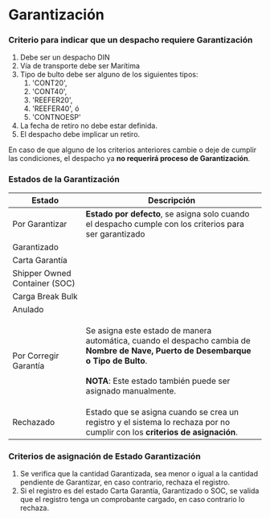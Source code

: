 # Garantización

### Criterio para indicar que un despacho requiere Garantización

1. Debe ser un despacho DIN
2. Vía de transporte debe ser Marítima
3. Tipo de bulto debe ser alguno de los siguientes tipos:
   1. &#x20;'CONT20',&#x20;
   2. 'CONT40',&#x20;
   3. 'REEFER20',&#x20;
   4. 'REEFER40', ó
   5. 'CONTNOESP'
4. La fecha de retiro no debe estar definida.
5. El despacho debe implicar un retiro.

En caso de que alguno de los criterios anteriores cambie o deje de cumplir las condiciones, el despacho ya **no requerirá proceso de Garantización**.

### Estados de la Garantización

| Estado                        | Descripción                                                                                                                                                                                                                                |
| ----------------------------- | ------------------------------------------------------------------------------------------------------------------------------------------------------------------------------------------------------------------------------------------ |
| Por Garantizar                | **Estado por defecto**, se asigna solo cuando el despacho cumple con los criterios para ser garantizado                                                                                                                                    |
| Garantizado                   |                                                                                                                                                                                                                                            |
| Carta Garantía                |                                                                                                                                                                                                                                            |
| Shipper Owned Container (SOC) |                                                                                                                                                                                                                                            |
| Carga Break Bulk              |                                                                                                                                                                                                                                            |
| Anulado                       |                                                                                                                                                                                                                                            |
| Por Corregir Garantía         | <p>Se asigna este estado de manera automática, cuando el despacho cambia de <strong>Nombre de Nave, Puerto de Desembarque o Tipo de Bulto</strong>. <br><br><strong>NOTA</strong>: Este estado también puede ser asignado manualmente.</p> |
| Rechazado                     | Estado que se asigna cuando se crea un registro y el sistema lo rechaza por no cumplir con los **criterios de asignación**.                                                                                                                |

### Criterios de asignación de Estado Garantización

1. Se verifica que la cantidad Garantizada, sea menor o igual a la cantidad pendiente de Garantizar, en caso contrario, rechaza el registro.
2. Si el registro es del estado Carta Garantía, Garantizado o SOC, se valida que el registro tenga un comprobante cargado, en caso contrario lo rechaza.

